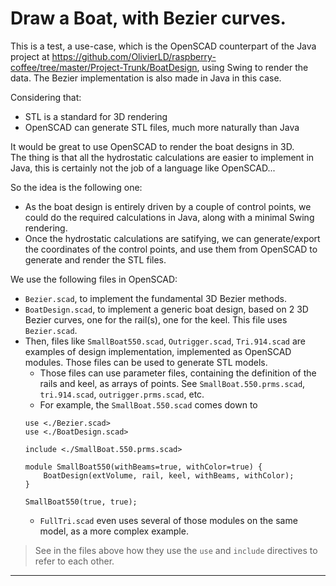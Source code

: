 # Draw a Boat, with Bezier curves.
This is a test, a use-case, which is the OpenSCAD counterpart of the Java project at <https://github.com/OlivierLD/raspberry-coffee/tree/master/Project-Trunk/BoatDesign>, using Swing to render the data.
The Bezier implementation is also made in Java in this case.

Considering that:
- STL is a standard for 3D rendering
- OpenSCAD can generate STL files, much more naturally than Java

It would be great to use OpenSCAD to render the boat designs in 3D.  
The thing is that all the hydrostatic calculations are easier to implement in Java, this is certainly not the job of a language like OpenSCAD...

So the idea is the following one:
- As the boat design is entirely driven by a couple of control points, we could do the required calculations in Java, along with a minimal Swing rendering.
- Once the hydrostatic calculations are satifying, we can generate/export the coordinates of the control points, and use them from OpenSCAD to generate and render the STL files.

We use the following files in OpenSCAD:
- `Bezier.scad`, to implement the fundamental 3D Bezier methods.
- `BoatDesign.scad`, to implement a generic boat design, based on 2 3D Bezier curves, one for the rail(s), one for the keel. This file uses `Bezier.scad`.
- Then, files like `SmallBoat550.scad`, `Outrigger.scad`, `Tri.914.scad` are examples of design implementation, implemented as OpenSCAD modules. Those files can be used to generate STL models.
    - Those files can use parameter files, containing the definition of the rails and keel, as arrays of points. See `SmallBoat.550.prms.scad`, `tri.914.scad`, `outrigger.prms.scad`, etc.
    - For example, the `SmallBoat.550.scad` comes down to
    ```
    use <./Bezier.scad>
    use <./BoatDesign.scad>

    include <./SmallBoat.550.prms.scad>

    module SmallBoat550(withBeams=true, withColor=true) {
        BoatDesign(extVolume, rail, keel, withBeams, withColor);
    }

    SmallBoat550(true, true);    
    ```
    - `FullTri.scad` even uses several of those modules on the same model, as a more complex example.

> See in the files above how they use the `use` and `include` directives to refer to each other.

---

